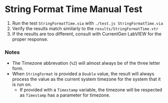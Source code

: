 # String Format Time Manual Test

1. Run the test `StringFormatTime.via` with `./test.js StringFormatTime.via`
2. Verify the results match similarly to the `results/StringFormatTime.vtr`
3. If the results are too different, consult with CurrentGen LabVIEW for the proper response.

### Notes
- The Timezone abbrevation (`%Z`) will almost always be of the three letter form.
- When `StringFormat` is provided a `Double` value, the result will always process the value as the current system timezone for the system that it is run on.
  - If provided with a `Timestamp` variable, the timezone will be respected as `Timestamp` has a parameter for timezone.
